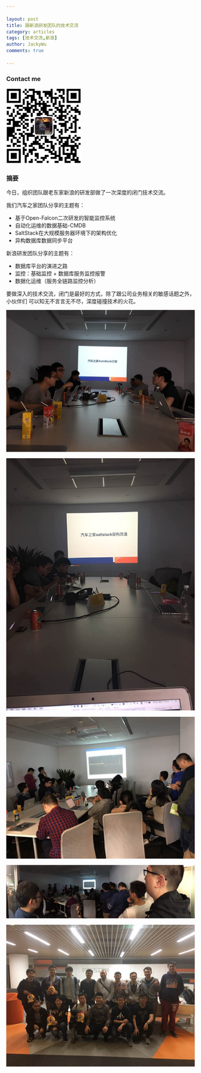 ```yaml
---

layout: post
title: 跟新浪研发团队的技术交流
category: articles
tags: [技术交流,新浪]
author: JackyWu
comments: true

---
```


### Contact me

![](/images/weixin-pic-jackywu.jpg)

### 摘要

今日，组织团队跟老东家新浪的研发部做了一次深度的闭门技术交流。

我们汽车之家团队分享的主题有：

- 基于Open-Falcon二次研发的智能监控系统
- 自动化运维的数据基础-CMDB
- SaltStack在大规模服务器环境下的架构优化
- 异构数据库数据同步平台

新浪研发团队分享的主题有：

- 数据库平台的演进之路
- 监控：基础监控 + 数据库服务监控报警
- 数据化运维（服务全链路监控分析）

要做深入的技术交流，闭门是最好的方式，除了跟公司业务相关的敏感话题之外，小伙伴们
可以知无不言言无不尽，深度碰撞技术的火花。

![IMG_2041](/images/technical_exchange/sina/IMG_2040.JPG)



![IMG_2041](/images/technical_exchange/sina/IMG_2041.JPG)



![IMG_2038](/images/technical_exchange/sina/IMG_2038.JPG)



![IMG_2042](/images/technical_exchange/sina/IMG_2042.JPG)



![IMG_2033](/images/technical_exchange/sina/IMG_2033.JPG)